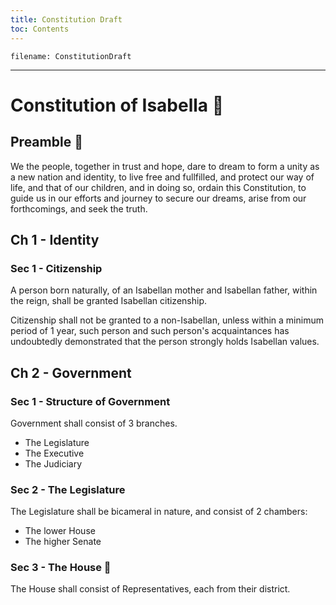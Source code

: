 ```yaml
---
title: Constitution Draft
toc: Contents
---
```

`filename: ConstitutionDraft`

___
# Constitution of Isabella 👑
## Preamble 📣
We the people, together in trust and hope, dare to dream to form a unity as a new nation and identity, to live free and fullfilled, and protect our way of life, and that of our children, and in doing so, ordain this Constitution, to guide us in our efforts and journey to secure our dreams, arise from our forthcomings, and seek the truth.

## Ch 1 - Identity

### Sec 1 - Citizenship
A person born naturally, of an Isabellan mother and Isabellan father, within the reign, shall be granted Isabellan citizenship.

Citizenship shall not be granted to a non-Isabellan, unless within a minimum period of 1 year, such person and such person's acquaintances has undoubtedly demonstrated that the person strongly holds Isabellan values.

## Ch 2 - Government

### Sec 1 - Structure of Government
Government shall consist of 3 branches.
- The Legislature
- The Executive
- The Judiciary

### Sec 2 - The Legislature
The Legislature shall be bicameral in nature, and consist of 2 chambers:
- The lower House
- The higher Senate

### Sec 3 - The House 🏡
The House shall consist of Representatives, each from their district.

